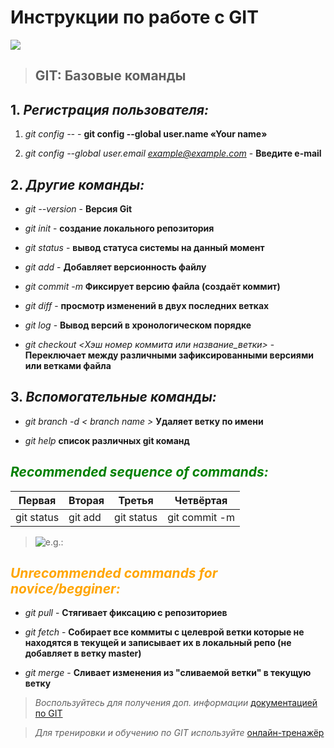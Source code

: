 # Инструкции по работе с GIT

![](https://fuzeservers.ru/wp-content/uploads/3/0/c/30c29ce4cc08523ecc6e1f205bc207d0.jpeg)

>## GIT: Базовые команды


## 1. *Регистрация пользователя:*

1. *git config --* - **git config --global user.name «Your name»**

2. *git config --global user.email example@example.com* - **Введите e-mail**

## 2. *Другие команды:*

* *git --version* - **Версия Git**

* *git init* - **создание локального репозитория**

* *git status* - **вывод статуса системы на данный момент**

* *git add* - **Добавляет версионность файлу**

* *git commit -m* **Фиксирует версию файла (создаёт коммит)**

* *git diff* - **просмотр изменений в двух последних ветках**

* *git log* - **Вывод версий в хронологическом порядке**

* *git checkout <Хэш номер коммита или название_ветки>* - **Переключает между различными зафиксированными версиями или ветками файла**

## 3. *Вспомогательные команды:* 

* *git branch -d < branch name >*  **Удаляет ветку по имени**

* *git help* **список различных git команд**

## <span style="color:green"> *Recommended sequence of commands:* </span>

|Первая   |Вторая   |Третья|Четвёртая|
|----------|-----------|---------|------------|
|git status|git add    |git status  |git commit -m

>![e.g.:](https://ie.wampi.ru/2022/10/02/ss-git-status.jpg "Example")

## <span style="color:orange"> *Unrecommended commands for novice/begginer:*</span>
* *git pull* - **Стягивает фиксацию с репозиториев**

* *git fetch* - **Собирает все коммиты с целеврой ветки которые не находятся в текущей и записывает их в локальный репо (не добавляет в ветку master)**

* *git merge <merged brunch>* - **Сливает изменения из "сливаемой ветки" в текущую ветку**

> *Воспользуйтесь для получения доп. информации* [документацией по GIT](https://git-scm.com/doc)

>*Для тренировки и обучению по GIT используйте* [онлайн-тренажёр](https://learngitbranching.js.org/)